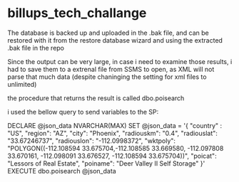 # billups_tech_challange

The database is backed up and uploaded in the .bak file, and can be restored with it from the restore database wizard and using the extracted .bak file in the repo

Since the output can be very large, in case i need to examine those results, i had to save them to a extrenal file from SSMS to open, as XML will not parse that much data (despite chaninging the setting for xml files to unlimited)

the procedure that returns the result is called dbo.poisearch

i used the bellow query to send variables to the SP:

DECLARE @json_data NVARCHAR(MAX)
SET @json_data = '{
 "country" : "US",
 "region": "AZ",
 "city": "Phoenix",
 "radiouskm": "0.4",
 "radiouslat": "33.67246737",
 "radiouslon": "-112.0998372",
 "wktpoly": "POLYGON((-112.108594 33.675704,-112.108585 33.669580,  -112.097808 33.670161, -112.098091 33.676527, -112.108594 33.675704))",
 "poicat": "Lessors of Real Estate",
 "poiname": "Deer Valley II Self Storage"
 }'
EXECUTE dbo.poisearch @json_data


